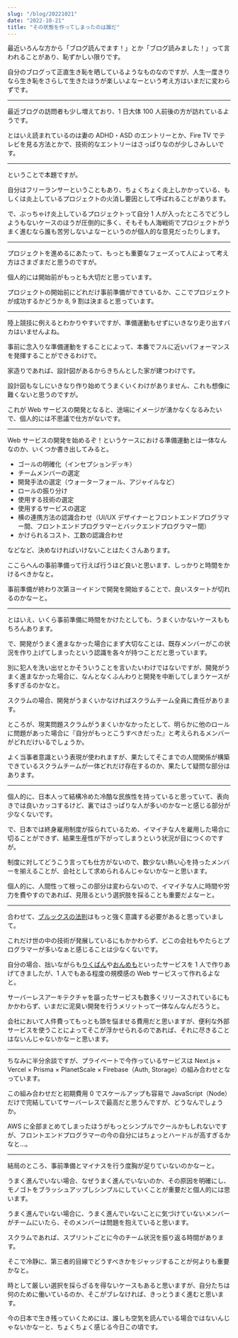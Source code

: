 ```yaml
---
slug: "/blog/20221021"
date: "2022-10-21"
title: "その状態を作ってしまったのは誰だ"
---
```


最近いろんな方から「ブログ読んでます！」とか「ブログ読みました！」って言われることがあり、恥ずかしい限りです。

自分のブログって正直生き恥を晒しているようなものなのですが、人生一度きりなら生き恥をさらして生きたほうが楽しいよなーという考え方はいまだに変わらずです。

---

最近ブログの訪問者も少し増えており、1 日大体 100 人前後の方が訪れているようです。

とはいえ読まれているのは妻の ADHD・ASD のエントリーとか、Fire TV でテレビを見る方法とかで、技術的なエントリーはさっぱりなのが少しさみしいです。

---

ということで本題ですが。

自分はフリーランサーということもあり、ちょくちょく炎上しかかっている、もしくは炎上しているプロジェクトの火消し要因として呼ばれることがあります。

で、ぶっちゃけ炎上しているプロジェクトって自分 1 人が入ったところでどうしようもないケースのほうが圧倒的に多く、そもそも人海戦術でプロジェクトがうまく進むなら誰も苦労しないよなーというのが個人的な意見だったりします。

---

プロジェクトを進めるにあたって、もっとも重要なフェーズって人によって考え方はさまざまだと思うのですが。

個人的には開始前がもっとも大切だと思っています。

プロジェクトの開始前にどれだけ事前準備ができているか、ここでプロジェクトが成功するかどうか 8, 9 割は決まると思っています。

---

陸上競技に例えるとわかりやすいですが、準備運動もせずにいきなり走り出すバカはいませんよね。

事前に念入りな準備運動をすることによって、本番でフルに近いパフォーマンスを発揮することができるわけで。

家造りであれば、設計図があるからきちんとした家が建つわけです。

設計図もなしにいきなり作り始めてうまくいくわけがありません、これも想像に難くないと思うのですが。

これが Web サービスの開発となると、途端にイメージが湧かなくなるみたいで、個人的には不思議で仕方がないです。

---

Web サービスの開発を始めるぞ！というケースにおける準備運動とは一体なんなのか、いくつか書き出してみると。

- ゴールの明確化（インセプションデッキ）
- チームメンバーの選定
- 開発手法の選定（ウォーターフォール、アジャイルなど）
- ロールの振り分け
- 使用する技術の選定
- 使用するサービスの選定
- 横の連携方法の認識合わせ（UI/UX デザイナーとフロントエンドプログラマー間、フロントエンドプログラマーとバックエンドプログラマー間）
- かけられるコスト、工数の認識合わせ

などなど、決めなければいけないことはたくさんあります。

ここらへんの事前準備って行えば行うほど良いと思います、しっかりと時間をかけるべきかなと。

事前準備が終わり次第ヨーイドンで開発を開始することで、良いスタートが切れるのかなーと。

---

とはいえ、いくら事前準備に時間をかけたとしても、うまくいかないケースももちろんあります。

で、開発がうまく進まなかった場合にまず大切なことは、既存メンバーがこの状況を作り上げてしまったという認識を各々が持つことだと思っています。

別に犯人を洗い出せとかそういうことを言いたいわけではないですが、開発がうまく進まなかった場合に、なんとなくふんわりと開発を中断してしまうケースが多すぎるのかなと。

スクラムの場合、開発がうまくいかなければスクラムチーム全員に責任があります。

ところが、現実問題スクラムがうまくいかなかったとして、明らかに他のロールに問題があった場合に『自分がもっとこうすべきだった』と考えられるメンバーがどれだけいるでしょうか。

よく当事者意識という表現が使われますが、果たしてそこまでの人間関係が構築できているスクラムチームが一体どれだけ存在するのか、果たして疑問な部分はあります。

---

個人的に、日本人って結構冷めた冷酷な民族性を持っていると思っていて、表向きでは良いカッコするけど、裏ではさっぱりな人が多いのかなーと感じる部分が少なくないです。

で、日本では終身雇用制度が採られているため、イマイチな人を雇用した場合に切ることができず、結果生産性が下がってしまうという状況が目につくのですが。

制度に対してどうこう言っても仕方がないので、数少ない熱い心を持ったメンバーを揃えることが、会社として求められるんじゃないかなーと思います。

個人的に、人間性って根っこの部分は変わらないので、イマイチな人に時間や労力を費やすのであれば、見限るという選択肢を採ることも重要だよなーと。

---

合わせて、[ブルックスの法則](https://ja.wikipedia.org/wiki/%E3%83%96%E3%83%AB%E3%83%83%E3%82%AF%E3%82%B9%E3%81%AE%E6%B3%95%E5%89%87)はもっと強く意識する必要があると思っていまして。

これだけ世の中の技術が発展しているにもかかわらず、どこの会社もやたらとプログラマーが多いなぁと感じることは少なくないです。

自分の場合、拙いながらも[りくばん](https://recban.kkweb.io/)や[おんめも](https://on-memo.kkweb.io/)といったサービスを 1 人で作りあげてきましたが、1 人でもある程度の規模感の Web サービスって作れるよなと。

サーバーレスアーキテクチャを謳ったサービスも数多くリリースされているにもかかわらず、いまだに泥臭い開発を行うメリットって一体なんなんだろうと。

会社において人件費ってもっとも頭を悩ませる費用だと思いますが、便利な外部サービスを使うことによってそこが浮かせられるのであれば、それに尽きることはないんじゃないかなーと思います。

---

ちなみに半分余談ですが、プライベートで今作っているサービスは Next.js × Vercel × Prisma × PlanetScale × Firebase（Auth, Storage）の組み合わせとなっています。

この組み合わせだと初期費用 0 でスケールアップも容易で JavaScript（Node）だけで完結していてサーバーレスで最高だと思うんですが、どうなんでしょうか。

AWS に全部まとめてしまったほうがもっとシンプルでクールかもしれないですが、フロントエンドプログラマーの今の自分にはちょっとハードルが高すぎるかなと…。

---

結局のところ、事前準備とマイナスを行う度胸が足りていないのかなーと。

うまく進んでいない場合、なぜうまく進んでいないのか、その原因を明確にし、モノゴトをブラッシュアップしシンプルにしていくことが重要だと個人的には思います。

うまく進んでいない場合に、うまく進んでいないことに気づけていないメンバーがチームにいたら、そのメンバーは問題を抱えていると思います。

スクラムであれば、スプリントごとに今のチーム状況を振り返る時間があります。

そこで冷静に、第三者的目線でどうすべきかをジャッジすることが何よりも重要かなと。

時として厳しい選択を採らざるを得ないケースもあると思いますが、自分たちは何のために働いているのか、そこがブレなければ、きっとうまく進むと思います。

今の日本で生き残っていくためには、誰しも空気を読んでいる場合ではないんじゃないかなーと、ちょくちょく感じる今日この頃です。
